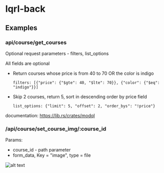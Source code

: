 # lqrl-back

## Examples
### api/course/get_courses

Optional request parameters - filters, list_options

All fields are optional

- Return courses whose price is from 40 to 70 OR the color is indigo
    
    ``` filters: [{"price": {"$gte": 40, "$lte": 70}}, {"color": {"$eq": "indigo"}}] ```

- Skip 2 courses, return 5, sort in descending order by price field
   
    ``` list_options: {"limit": 5, "offset": 2, "order_bys": "!price"} ```

documentation: https://lib.rs/crates/modql


### /api/course/set_course_img/:course_id

Params: 

- course_id - path parameter
- form_data, Key = "image", type = file 

![alt text](image.png)